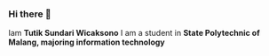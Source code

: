 ### Hi there 👋 

Iam **Tutik Sundari Wicaksono**
I am a student in **State Polytechnic of Malang, majoring information technology**


